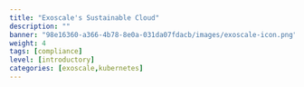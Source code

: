 ```yaml
---
title: "Exoscale's Sustainable Cloud"
description: ""
banner: "98e16360-a366-4b78-8e0a-031da07fdacb/images/exoscale-icon.png"
weight: 4
tags: [compliance]
level: [introductory]
categories: [exoscale,kubernetes]
---
```

